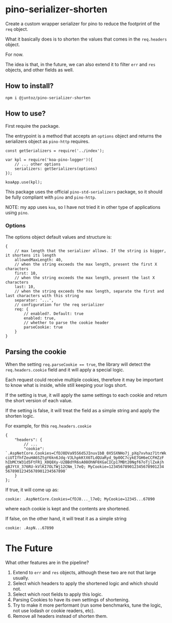 # pino-serializer-shorten
Create a custom wrapper serializer for pino to reduce the footprint of the `req` object.

What it basically does is to shorten the values that comes in the `req.headers` object.

For now.

The idea is that, in the future, we can also extend it to filter `err` and `res` objects, and other fields as well.

## How to install?
```
npm i @juntoz/pino-serializer-shorten
```

## How to use?
First require the package.

The entrypoint is a method that accepts an `options` object and returns the serializers object as `pino-http` requires.

```
const getSerializers = require('../index');

var kpl = require('koa-pino-logger')({
    // ... other options
    serializers: getSerializers(options)
});

koaApp.use(kpl);
```

This package uses the official `pino-std-serializers` package, so it should be fully compliant with `pino` and `pino-http`.

NOTE: my app uses `koa`, so I have not tried it in other type of applications using `pino`.

### Options
The options object default values and structure is:
```
{
    // max length that the serializer allows. If the string is bigger, it shortens its length
    allowedMaxLength: 40,
    // when the string exceeds the max length, present the first X characters
    first: 10,
    // when the string exceeds the max length, present the last X characters
    last: 10,
    // when the string exceeds the max length, separate the first and last characters with this string
    separator: '...',
    // configuration for the req serializer
    req: {
        // enabled?. Default: true
        enabled: true,
        // whether to parse the cookie header
        parseCookie: true
    }
}
```

## Parsing the cookie
When the setting `req.parseCookie == true`, the library will detect the `req.headers.cookie` field and it will apply a special logic.

Each request could receive multiple cookies, therefore it may be important to know what is inside, while still keeping your logs short.

If the setting is true, it will apply the same settings to each cookie and return the short version of each value.

If the setting is false, it will treat the field as a simple string and apply the shorten logic.

For example, for this `req.headers.cookie`

```
{
    "headers": {
        // ...
        "cookie": `.AspNetCore.Cookies=CfDJ8DVa95S6dSJInuv1bB_0X5SXNHo7j_pXq7xvhaz71trWk ciUTIfhfZeuHA6SZtgY6kn6Jdq-V3LhpkKtX6TLdQUaRyd_9p0OC7cykE7GH6eCCFHZzF hIbMCtW31d5FtFR1_X0Q8Xy-U2BBdYR6sA08OhNF0XGaCICp17MBt20Ngf67oTjlZxAjh gBJYtX_376RU-kVlKI7OLTWj12CNm_l7eQ; MyCookie=123456789012345678901234 56789012345678901234567890`
    }
};
```

If true, it will come up as:
```
cookie: .AspNetCore.Cookies=CfDJ8..._l7eQ; MyCookie=12345...67890
```
where each cookie is kept and the contents are shortened.

If false, on the other hand, it will treat it as a simple string
```
cookie: .AspN...67890
```

# The Future
What other features are in the pipeline?
1. Extend to `err` and `res` objects, although these two are not that large usually.
2. Select which headers to apply the shortened logic and which should not.
3. Select which root fields to apply this logic.
4. Parsing Cookies to have its own settings of shortening.
5. Try to make it more performant (run some benchmarks, tune the logic, not use lodash or cookie readers, etc).
6. Remove all headers instead of shorten them.